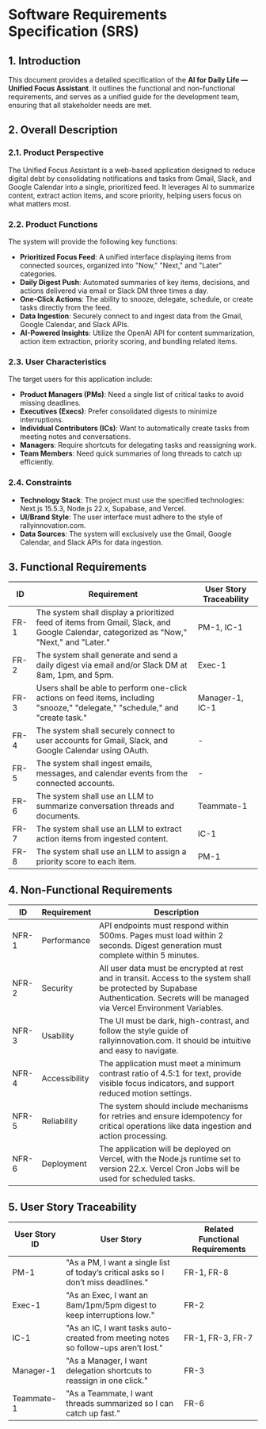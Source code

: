 # Software Requirements Specification (SRS)

## 1. Introduction

This document provides a detailed specification of the **AI for Daily Life — Unified Focus Assistant**. It outlines the functional and non-functional requirements, and serves as a unified guide for the development team, ensuring that all stakeholder needs are met.

## 2. Overall Description

### 2.1. Product Perspective

The Unified Focus Assistant is a web-based application designed to reduce digital debt by consolidating notifications and tasks from Gmail, Slack, and Google Calendar into a single, prioritized feed. It leverages AI to summarize content, extract action items, and score priority, helping users focus on what matters most.

### 2.2. Product Functions

The system will provide the following key functions:

*   **Prioritized Focus Feed**: A unified interface displaying items from connected sources, organized into "Now," "Next," and "Later" categories.
*   **Daily Digest Push**: Automated summaries of key items, decisions, and actions delivered via email or Slack DM three times a day.
*   **One-Click Actions**: The ability to snooze, delegate, schedule, or create tasks directly from the feed.
*   **Data Ingestion**: Securely connect to and ingest data from the Gmail, Google Calendar, and Slack APIs.
*   **AI-Powered Insights**: Utilize the OpenAI API for content summarization, action item extraction, priority scoring, and bundling related items.

### 2.3. User Characteristics

The target users for this application include:

*   **Product Managers (PMs)**: Need a single list of critical tasks to avoid missing deadlines.
*   **Executives (Execs)**: Prefer consolidated digests to minimize interruptions.
*   **Individual Contributors (ICs)**: Want to automatically create tasks from meeting notes and conversations.
*   **Managers**: Require shortcuts for delegating tasks and reassigning work.
*   **Team Members**: Need quick summaries of long threads to catch up efficiently.

### 2.4. Constraints

*   **Technology Stack**: The project must use the specified technologies: Next.js 15.5.3, Node.js 22.x, Supabase, and Vercel.
*   **UI/Brand Style**: The user interface must adhere to the style of rallyinnovation.com.
*   **Data Sources**: The system will exclusively use the Gmail, Google Calendar, and Slack APIs for data ingestion.

## 3. Functional Requirements

| ID | Requirement | User Story Traceability |
|---|---|---|
| FR-1 | The system shall display a prioritized feed of items from Gmail, Slack, and Google Calendar, categorized as "Now," "Next," and "Later." | PM-1, IC-1 |
| FR-2 | The system shall generate and send a daily digest via email and/or Slack DM at 8am, 1pm, and 5pm. | Exec-1 |
| FR-3 | Users shall be able to perform one-click actions on feed items, including "snooze," "delegate," "schedule," and "create task." | Manager-1, IC-1 |
| FR-4 | The system shall securely connect to user accounts for Gmail, Slack, and Google Calendar using OAuth. | - |
| FR-5 | The system shall ingest emails, messages, and calendar events from the connected accounts. | - |
| FR-6 | The system shall use an LLM to summarize conversation threads and documents. | Teammate-1 |
| FR-7 | The system shall use an LLM to extract action items from ingested content. | IC-1 |
| FR-8 | The system shall use an LLM to assign a priority score to each item. | PM-1 |

## 4. Non-Functional Requirements

| ID | Requirement | Description |
|---|---|---|
| NFR-1 | Performance | API endpoints must respond within 500ms. Pages must load within 2 seconds. Digest generation must complete within 5 minutes. |
| NFR-2 | Security | All user data must be encrypted at rest and in transit. Access to the system shall be protected by Supabase Authentication. Secrets will be managed via Vercel Environment Variables. |
| NFR-3 | Usability | The UI must be dark, high-contrast, and follow the style guide of rallyinnovation.com. It should be intuitive and easy to navigate. |
| NFR-4 | Accessibility | The application must meet a minimum contrast ratio of 4.5:1 for text, provide visible focus indicators, and support reduced motion settings. |
| NFR-5 | Reliability | The system should include mechanisms for retries and ensure idempotency for critical operations like data ingestion and action processing. |
| NFR-6 | Deployment | The application will be deployed on Vercel, with the Node.js runtime set to version 22.x. Vercel Cron Jobs will be used for scheduled tasks. |

## 5. User Story Traceability

| User Story ID | User Story | Related Functional Requirements |
|---|---|---|
| PM-1 | "As a PM, I want a single list of today’s critical asks so I don’t miss deadlines." | FR-1, FR-8 |
| Exec-1 | "As an Exec, I want an 8am/1pm/5pm digest to keep interruptions low." | FR-2 |
| IC-1 | "As an IC, I want tasks auto-created from meeting notes so follow-ups aren’t lost." | FR-1, FR-3, FR-7 |
| Manager-1 | "As a Manager, I want delegation shortcuts to reassign in one click." | FR-3 |
| Teammate-1 | "As a Teammate, I want threads summarized so I can catch up fast." | FR-6 |


